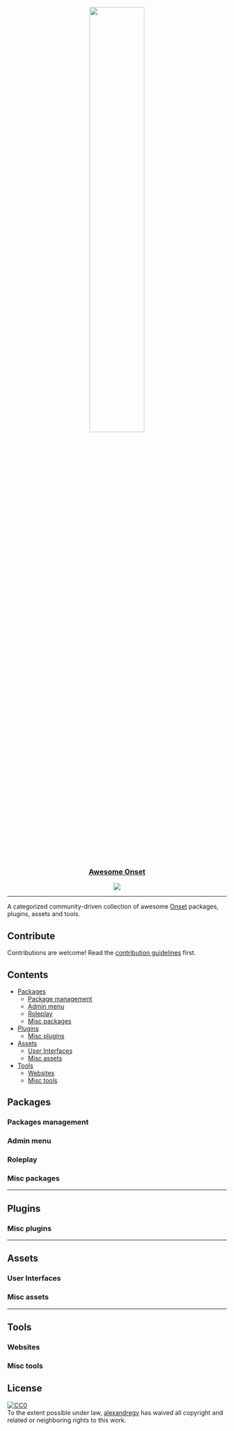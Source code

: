 <div>
  <p align="center">
    <a href="https://playonset.com"><img src="https://playonset.com/images/Onset.png" width="50%"></a>
  </p>
  <h3 align="center"><a href="https://github.com/alexandregv/awesome-onset">Awesome Onset</a></h3>
  <p align="center">
    <a href="https://github.com/sindresorhus/awesome"><img src="https://cdn.rawgit.com/sindresorhus/awesome/d7305f38d29fed78fa85652e3a63e154dd8e8829/media/badge.svg"></a>
  </p>
  <hr>
</div>

A categorized community-driven collection of awesome [Onset](https://playonset.com) packages, plugins, assets and tools.

## Contribute
Contributions are welcome! Read the [contribution guidelines](CONTRIBUTING.md) first.

## Contents
* [Packages](#packages)
  * [Package management](#packages-management)
  * [Admin menu](#admin-menu)
  * [Roleplay](#roleplay)
  * [Misc packages](#misc-packages)
* [Plugins](#plugins)
  * [Misc plugins](#misc-plugins)
* [Assets](#assets)
  * [User Interfaces](#user-interfaces)
  * [Misc assets](#misc-assets)
* [Tools](#tools)
  * [Websites](#websites)
  * [Misc tools](#misc-tools)
  
## Packages
### Packages management
### Admin menu
### Roleplay
### Misc packages

---
## Plugins
### Misc plugins

---
## Assets
### User Interfaces
### Misc assets

---
## Tools
### Websites
### Misc tools
  
## License
[![CC0](https://mirrors.creativecommons.org/presskit/buttons/88x31/svg/cc-zero.svg)](https://creativecommons.org/publicdomain/zero/1.0)  
To the extent possible under law, [alexandregv](https://github.com/alexandregv) has waived all copyright and related or neighboring rights to this work.
